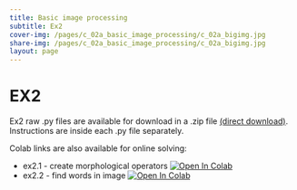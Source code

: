 ```yaml
---
title: Basic image processing
subtitle: Ex2
cover-img: /pages/c_02a_basic_image_processing/c_02a_bigimg.jpg
share-img: /pages/c_02a_basic_image_processing/c_02a_bigimg.jpg
layout: page
---
```


# EX2
Ex2 raw .py files are available for download in a .zip file [(direct download)](https://github.com/YoniChechik/AI_is_Math/raw/master/c_02a_basic_image_processing/ex2/ex2.zip). Instructions are inside each .py file separately.

Colab links are also available for online solving:
- ex2.1 - create morphological operators [![Open In Colab](https://colab.research.google.com/assets/colab-badge.svg)](https://colab.research.google.com/github/YoniChechik/AI_is_Math/blob/master/c_02a_basic_image_processing/ex2/ex2_1.ipynb)
- ex2.2 - find words in image [![Open In Colab](https://colab.research.google.com/assets/colab-badge.svg)](https://colab.research.google.com/github/YoniChechik/AI_is_Math/blob/master/c_02a_basic_image_processing/ex2/ex2_2.ipynb)

